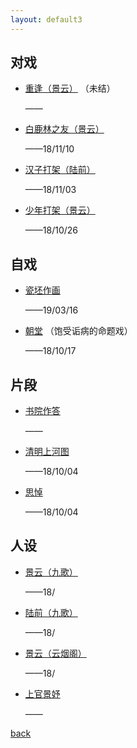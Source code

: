 ```yaml
---
layout: default3
---
```


## 对戏

- [重逢（景云）](./dx-cf.html)
（未结）

  ——

- [白鹿林之友（景云）](./dx-bllzy.html)

  ——18/11/10

- [汉子打架（陆前）](./dx-hzdj.html)

  ——18/11/03

- [少年打架（景云）](./dx-sndj.html)

  ——18/10/26

## 自戏

- [瓷坯作画](./zx-cpzh.html)

  ——19/03/16

- [朝堂](./zx-ct.html)
（饱受诟病的命题戏）

  ——18/10/17

## 片段

- [书院作答](./pd.html#书院作答)

  ——

- [清明上河图](./pd.html#清明上河图)

  ——18/10/04

- [思悼](./pd.html#思悼)

  ——18/10/04

## 人设

- [景云（九歌）](./rs.html#景云)

  ——18/

- [陆前（九歌）](./rs.html#陆前)

  ——18/

- [景云（云烟阁）](./rs.html#景云（云烟阁）)

  ——18/
 
- [上官景妤](./rs.html#上官景妤)

  ——
  

[back](../index.html)
